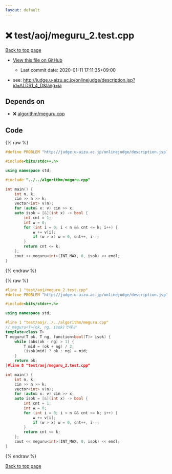 ```yaml
---
layout: default
---
```


<!-- mathjax config similar to math.stackexchange -->
<script type="text/javascript" async
  src="https://cdnjs.cloudflare.com/ajax/libs/mathjax/2.7.5/MathJax.js?config=TeX-MML-AM_CHTML">
</script>
<script type="text/x-mathjax-config">
  MathJax.Hub.Config({
    TeX: { equationNumbers: { autoNumber: "AMS" }},
    tex2jax: {
      inlineMath: [ ['$','$'] ],
      processEscapes: true
    },
    "HTML-CSS": { matchFontHeight: false },
    displayAlign: "left",
    displayIndent: "2em"
  });
</script>

<script type="text/javascript" src="https://cdnjs.cloudflare.com/ajax/libs/jquery/3.4.1/jquery.min.js"></script>
<script src="https://cdn.jsdelivr.net/npm/jquery-balloon-js@1.1.2/jquery.balloon.min.js" integrity="sha256-ZEYs9VrgAeNuPvs15E39OsyOJaIkXEEt10fzxJ20+2I=" crossorigin="anonymous"></script>
<script type="text/javascript" src="../../../assets/js/copy-button.js"></script>
<link rel="stylesheet" href="../../../assets/css/copy-button.css" />


# :x: test/aoj/meguru_2.test.cpp

<a href="../../../index.html">Back to top page</a>

* <a href="{{ site.github.repository_url }}/blob/master/test/aoj/meguru_2.test.cpp">View this file on GitHub</a>
    - Last commit date: 2020-01-11 17:11:35+09:00


* see: <a href="http://judge.u-aizu.ac.jp/onlinejudge/description.jsp?id=ALDS1_4_D&lang=ja">http://judge.u-aizu.ac.jp/onlinejudge/description.jsp?id=ALDS1_4_D&lang=ja</a>


## Depends on

* :x: <a href="../../../library/algorithm/meguru.cpp.html">algorithm/meguru.cpp</a>


## Code

<a id="unbundled"></a>
{% raw %}
```cpp
#define PROBLEM "http://judge.u-aizu.ac.jp/onlinejudge/description.jsp?id=ALDS1_4_D&lang=ja"

#include<bits/stdc++.h>

using namespace std;

#include "../../algorithm/meguru.cpp"

int main() {
	int n, k;
	cin >> n >> k;
	vector<int> v(n);
	for (auto& x: v) cin >> x;
	auto isok = [&](int x) -> bool {
		int cnt = 1;
		int w = 0;
		for (int i = 0; i < n && cnt <= k; i++) {
			w += v[i];
			if (w > x) w = 0, cnt++, i--;
		}
		return cnt <= k;
	};
	cout << meguru<int>(INT_MAX, 0, isok) << endl;
}
```
{% endraw %}

<a id="bundled"></a>
{% raw %}
```cpp
#line 1 "test/aoj/meguru_2.test.cpp"
#define PROBLEM "http://judge.u-aizu.ac.jp/onlinejudge/description.jsp?id=ALDS1_4_D&lang=ja"

#include<bits/stdc++.h>

using namespace std;

#line 1 "test/aoj/../../algorithm/meguru.cpp"
// meguru<T>(ok, ng, isok)で呼ぶ
template<class T>
T meguru(T ok, T ng, function<bool(T)> isok) {
	while (abs(ok - ng) > 1) {
		T mid = (ok + ng) / 2;
		(isok(mid) ? ok : ng) = mid;
	}
	return ok;
}#line 8 "test/aoj/meguru_2.test.cpp"

int main() {
	int n, k;
	cin >> n >> k;
	vector<int> v(n);
	for (auto& x: v) cin >> x;
	auto isok = [&](int x) -> bool {
		int cnt = 1;
		int w = 0;
		for (int i = 0; i < n && cnt <= k; i++) {
			w += v[i];
			if (w > x) w = 0, cnt++, i--;
		}
		return cnt <= k;
	};
	cout << meguru<int>(INT_MAX, 0, isok) << endl;
}
```
{% endraw %}

<a href="../../../index.html">Back to top page</a>

